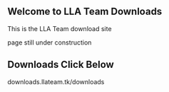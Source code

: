 ## Welcome to LLA Team  Downloads

This is the LLA Team download site

page still under construction

## Downloads Click Below
downloads.llateam.tk/downloads
